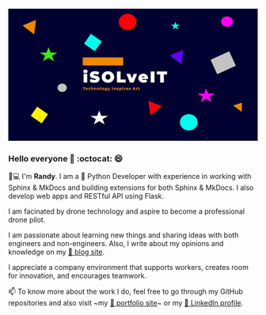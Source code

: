 ![Brand logo](https://github.com/iSOLveIT/iSOLveIT/blob/master/logo_banner.jpg)


### Hello everyone 👋 :octocat: :smile: 


:man::computer: I'm __Randy__. I am a :snake: Python Developer with experience in working with Sphinx & MkDocs and building extensions for both Sphinx & MkDocs. I also develop web apps and RESTful API using Flask.

I am facinated by drone technology and aspire to become a professional drone pilot.

I am passionate about learning new things and sharing ideas with both engineers and non-engineers. Also, I write about my opinions and knowledge on my [:link: blog site](https://isolveit.hashnode.dev).

I appreciate a company environment that supports workers, creates room for innovation, and encourages teamwork.

📫 To know more about the work I do, feel free to go through my GitHub repositories and also visit ~my [:link: portfolio site](https://isolveit.herokuapp.com/)~ or my [:link: LinkedIn profile](https://www.linkedin.com/in/randy-duodu/).

